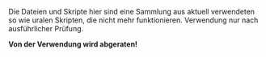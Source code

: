 Die Dateien und Skripte hier sind eine Sammlung aus aktuell verwendeten so wie uralen Skripten, die nicht mehr funktionieren. Verwendung nur nach ausführlicher Prüfung.

**Von der Verwendung wird abgeraten!**
